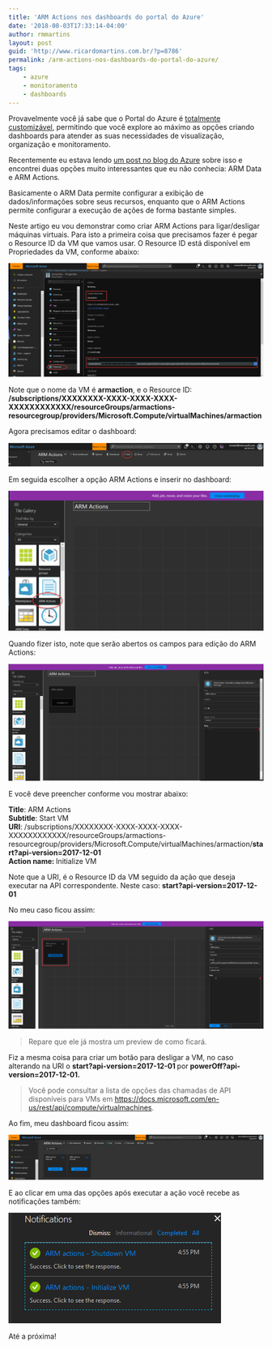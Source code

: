 ```yaml
---
title: 'ARM Actions nos dashboards do portal do Azure'
date: '2018-08-03T17:33:14-04:00'
author: rmmartins
layout: post
guid: 'http://www.ricardomartins.com.br/?p=8786'
permalink: /arm-actions-nos-dashboards-do-portal-do-azure/
tags:
    - azure
    - monitoramento
    - dashboards
---
```


Provavelmente você já sabe que o Portal do Azure é [totalmente customizável](https://docs.microsoft.com/en-us/azure/azure-portal/azure-portal-dashboards.), permitindo que você explore ao máximo as opções criando dashboards para atender as suas necessidades de visualização, organização e monitoramento.

Recentemente eu estava lendo [um post no blog do Azure](https://azure.microsoft.com/pt-br/blog/azure-portal-experience/) sobre isso e encontrei duas opções muito interessantes que eu não conhecia: ARM Data e ARM Actions.

Basicamente o ARM Data permite configurar a exibição de dados/informações sobre seus recursos, enquanto que o ARM Actions permite configurar a execução de ações de forma bastante simples.

Neste artigo eu vou demonstrar como criar ARM Actions para ligar/desligar máquinas virtuais. Para isto a primeira coisa que precisamos fazer é pegar o Resource ID da VM que vamos usar. O Resource ID está disponível em Propriedades da VM, conforme abaixo:

[![](/wp-content/uploads/2018/08/1-1.png)](/wp-content/uploads/2018/08/1-1.png)

Note que o nome da VM é **armaction**, e o Resource ID: **/subscriptions/XXXXXXXX-XXXX-XXXX-XXXX-XXXXXXXXXXXX/resourceGroups/armactions-resourcegroup/providers/Microsoft.Compute/virtualMachines/armaction**

Agora precisamos editar o dashboard:

[![](/wp-content/uploads/2018/08/2.png)](/wp-content/uploads/2018/08/2.png)

Em seguida escolher a opção ARM Actions e inserir no dashboard:

[![](/wp-content/uploads/2018/08/3.png)](/wp-content/uploads/2018/08/3.png)

Quando fizer isto, note que serão abertos os campos para edição do ARM Actions:

[![](/wp-content/uploads/2018/08/4.png)](/wp-content/uploads/2018/08/4.png)

E você deve preencher conforme vou mostrar abaixo:

**Title**: ARM Actions  
**Subtitle**: Start VM  
**URI**: /subscriptions/XXXXXXXX-XXXX-XXXX-XXXX-XXXXXXXXXXXX/resourceGroups/armactions-resourcegroup/providers/Microsoft.Compute/virtualMachines/armaction/<span style="font-weight: bold;">start?api-version=2017-12-01  
Action name: </span>Initialize VM

Note que a URI, é o Resource ID da VM seguido da ação que deseja executar na API correspondente. Neste caso: **start?api-version=2017-12-01**

No meu caso ficou assim:

[![](/wp-content/uploads/2018/08/5.png)](/wp-content/uploads/2018/08/5.png)

> Repare que ele já mostra um preview de como ficará.

Fiz a mesma coisa para criar um botão para desligar a VM, no caso alterando na URI o <span style="font-weight: bold;">start?api-version=2017-12-01 </span>por<span style="font-weight: bold;"> powerOff?api-version=2017-12-01. </span>

> Você pode consultar a lista de opções das chamadas de API disponíveis para VMs em <https://docs.microsoft.com/en-us/rest/api/compute/virtualmachines>.

Ao fim, meu dashboard ficou assim:

[![](/wp-content/uploads/2018/08/6.png)](/wp-content/uploads/2018/08/6.png)

E ao clicar em uma das opções após executar a ação você recebe as notificações também:

[![](/wp-content/uploads/2018/08/7.png)](/wp-content/uploads/2018/08/7.png)

Até a próxima!